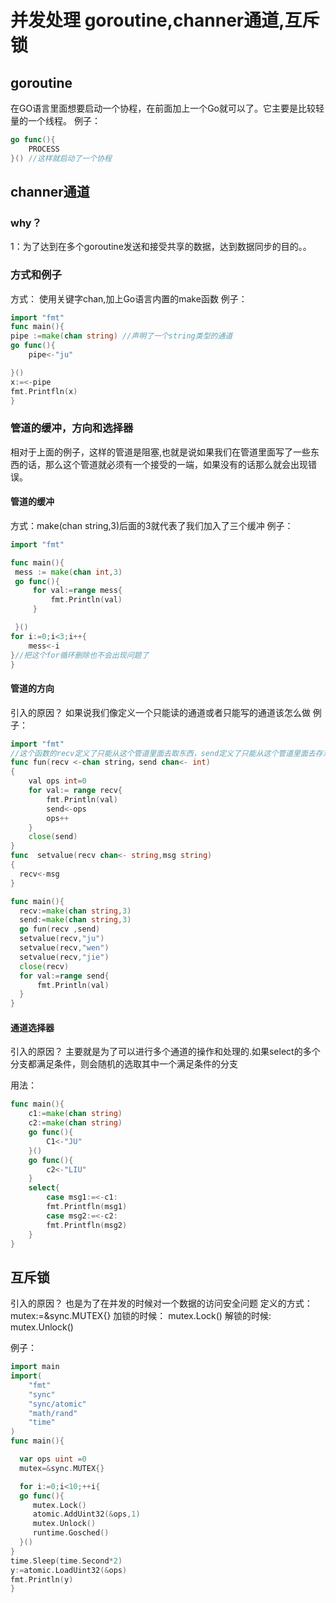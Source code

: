 # 并发处理  goroutine,channer通道,互斥锁

## goroutine

在GO语言里面想要启动一个协程，在前面加上一个Go就可以了。它主要是比较轻量的一个线程。
例子：

```Go
go func(){
    PROCESS
}() //这样就启动了一个协程
```

## channer通道

### why？

1：为了达到在多个goroutine发送和接受共享的数据，达到数据同步的目的。。

### 方式和例子

方式：
使用关键字chan,加上Go语言内置的make函数
例子：

```Go
import "fmt"
func main(){
pipe :=make(chan string) //声明了一个string类型的通道
go func(){
    pipe<-"ju"

}()
x:=<-pipe
fmt.Printfln(x)
}
```

### 管道的缓冲，方向和选择器

相对于上面的例子，这样的管道是阻塞,也就是说如果我们在管道里面写了一些东西的话，那么这个管道就必须有一个接受的一端，如果没有的话那么就会出现错误。

#### 管道的缓冲

方式：make(chan string,3)后面的3就代表了我们加入了三个缓冲
例子：

```Go
import "fmt"

func main(){
 mess := make(chan int,3)
 go func(){
     for val:=range mess{
         fmt.Println(val)
     }

 }()
for i:=0;i<3;i++{
    mess<-i
}//把这个for循环删除也不会出现问题了
}
```

#### 管道的方向

引入的原因？
如果说我们像定义一个只能读的通道或者只能写的通道该怎么做
例子：

```Go
import "fmt"
//这个函数的recv定义了只能从这个管道里面去取东西，send定义了只能从这个管道里面去存东西
func fun(recv <-chan string，send chan<- int)
{
    val ops int=0
    for val:= range recv{
        fmt.Println(val)
        send<-ops
        ops++
    }
    close(send)
}
func  setvalue(recv chan<- string,msg string)
{
  recv<-msg
}

func main(){
  recv:=make(chan string,3)
  send:=make(chan string,3)
  go fun(recv ,send)
  setvalue(recv,"ju")
  setvalue(recv,"wen")
  setvalue(recv,"jie")
  close(recv)
  for val:=range send{
      fmt.Println(val)
  }
}
```

#### 通道选择器

引入的原因？
主要就是为了可以进行多个通道的操作和处理的.如果select的多个分支都满足条件，则会随机的选取其中一个满足条件的分支

用法：

```GO
func main(){
    c1:=make(chan string)
    c2:=make(chan string)
    go func(){
        C1<-"JU"
    }()
    go func(){
        c2<-"LIU"
    }
    select{
        case msg1:=<-c1:
        fmt.Printfln(msg1)
        case msg2:=<-c2:
        fmt.Printfln(msg2)
    }
}
```

## 互斥锁

  引入的原因？
  也是为了在并发的时候对一个数据的访问安全问题
  定义的方式：
  mutex:=&sync.MUTEX{}
  加锁的时候：
  mutex.Lock()
  解锁的时候:
  mutex.Unlock()
  
  例子：

  ```Go
import main
import(
      "fmt"
      "sync"
      "sync/atomic"
      "math/rand"
      "time"
)
func main(){

    var ops uint =0
    mutex=&sync.MUTEX{}

    for i:=0;i<10;++i{
    go func(){
       mutex.Lock()
       atomic.AddUint32(&ops,1)
       mutex.Unlock()
       runtime.Gosched()
    }()
  }
  time.Sleep(time.Second*2)
  y:=atomic.LoadUint32(&ops)
  fmt.Println(y)
}
```